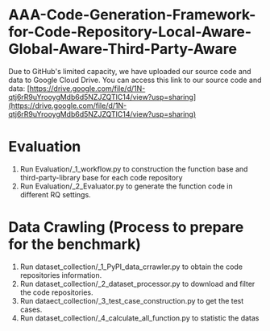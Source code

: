 # AAA-Code-Generation-Framework-for-Code-Repository-Local-Aware-Global-Aware-Third-Party-Aware
Due to GitHub's limited capacity, we have uploaded our source code and data to Google Cloud Drive. You can access this link to our source code and data:
[https://drive.google.com/file/d/1N-qtj6rR9uYrooygMdb6d5NZJZQTlC14/view?usp=sharing](https://drive.google.com/file/d/1N-qtj6rR9uYrooygMdb6d5NZJZQTlC14/view?usp=sharing)


# Evaluation 
1. Run Evaluation/_1_workflow.py to construction the function base and third-party-library base for each code repository
2. Run Evaluation/_2_Evaluator.py to generate the function code in different RQ settings.

# Data Crawling (Process to prepare for the benchmark)
1. Run dataset_collection/_1_PyPI_data_crrawler.py to obtain the code repositories information.
2. Run dataset_collection/_2_dataset_processor.py to download and filter the code repositories.
3. Run dataect_collection/_3_test_case_construction.py to get the test cases.
4. Run dataset_collection/_4_calculate_all_function.py to statistic the datas
